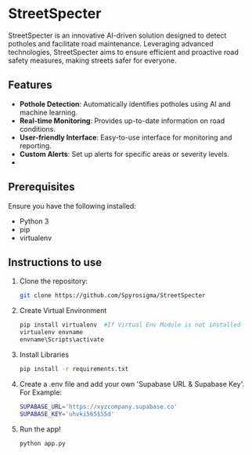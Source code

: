# StreetSpecter
StreetSpecter is an innovative AI-driven solution designed to detect potholes and facilitate road maintenance. Leveraging advanced technologies, StreetSpecter aims to ensure efficient and proactive road safety measures, making streets safer for everyone.

## Features
* **Pothole Detection**: Automatically identifies potholes using AI and machine learning.
* **Real-time Monitoring**: Provides up-to-date information on road conditions.
* **User-friendly Interface**: Easy-to-use interface for monitoring and reporting.
* **Custom Alerts**: Set up alerts for specific areas or severity levels.
* 
## Prerequisites
Ensure you have the following installed:
* Python 3
* pip
* virtualenv
  
## Instructions to use

1. Clone the repository:
    ```bash
    git clone https://github.com/Spyrosigma/StreetSpecter
    ```
2. Create Virtual Environment
    ```bash
    pip install virtualenv  #If Virtual Env Module is not installed
    virtualenv envname
    envname\Scripts\activate
    ```
3. Install Libraries
    ```bash
    pip install -r requirements.txt
    ```
    
4. Create a .env file and add your own 'Supabase URL & Supabase Key'. For Example:
   ```bash
   SUPABASE_URL='https://xyzcompany.supabase.co'
   SUPABASE_KEY='uhvki565$55d'
   ``` 
  
5. Run the app!
    ```bash
    python app.py
    ```
